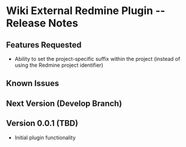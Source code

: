 # Wiki External Redmine Plugin -- Release Notes

## Features Requested
* Ability to set the project-specific suffix within the project (instead of using the Redmine project identifier)

## Known Issues


## Next Version (Develop Branch)



## Version 0.0.1 (TBD)

* Initial plugin functionality
